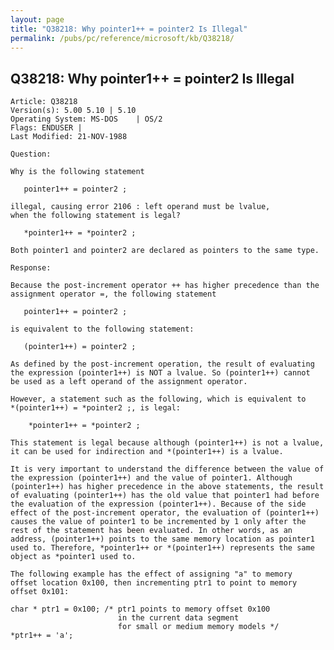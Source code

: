 ```yaml
---
layout: page
title: "Q38218: Why pointer1++ = pointer2 Is Illegal"
permalink: /pubs/pc/reference/microsoft/kb/Q38218/
---
```


## Q38218: Why pointer1++ = pointer2 Is Illegal

	Article: Q38218
	Version(s): 5.00 5.10 | 5.10
	Operating System: MS-DOS    | OS/2
	Flags: ENDUSER |
	Last Modified: 21-NOV-1988
	
	Question:
	
	Why is the following statement
	
	   pointer1++ = pointer2 ;
	
	illegal, causing error 2106 : left operand must be lvalue,
	when the following statement is legal?
	
	   *pointer1++ = *pointer2 ;
	
	Both pointer1 and pointer2 are declared as pointers to the same type.
	
	Response:
	
	Because the post-increment operator ++ has higher precedence than the
	assignment operator =, the following statement
	
	   pointer1++ = pointer2 ;
	
	is equivalent to the following statement:
	
	   (pointer1++) = pointer2 ;
	
	As defined by the post-increment operation, the result of evaluating
	the expression (pointer1++) is NOT a lvalue. So (pointer1++) cannot
	be used as a left operand of the assignment operator.
	
	However, a statement such as the following, which is equivalent to
	*(pointer1++) = *pointer2 ;, is legal:
	
	    *pointer1++ = *pointer2 ;
	
	This statement is legal because although (pointer1++) is not a lvalue,
	it can be used for indirection and *(pointer1++) is a lvalue.
	
	It is very important to understand the difference between the value of
	the expression (pointer1++) and the value of pointer1. Although
	(pointer1++) has higher precedence in the above statements, the result
	of evaluating (pointer1++) has the old value that pointer1 had before
	the evaluation of the expression (pointer1++). Because of the side
	effect of the post-increment operator, the evaluation of (pointer1++)
	causes the value of pointer1 to be incremented by 1 only after the
	rest of the statement has been evaluated. In other words, as an
	address, (pointer1++) points to the same memory location as pointer1
	used to. Therefore, *pointer1++ or *(pointer1++) represents the same
	object as *pointer1 used to.
	
	The following example has the effect of assigning "a" to memory
	offset location 0x100, then incrementing ptr1 to point to memory
	offset 0x101:
	
	char * ptr1 = 0x100; /* ptr1 points to memory offset 0x100
	                        in the current data segment
	                        for small or medium memory models */
	*ptr1++ = 'a';

